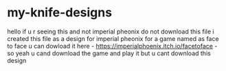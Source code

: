 # my-knife-designs
hello if u r seeing this and not imperial pheonix do not download this file i created this file as a design for imperial pheonix for a game named as face to face u can dowload it here - https://imperialphoenix.itch.io/facetoface - so yeah u cand download the game and play it but u cant download this design

